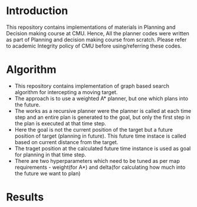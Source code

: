 # Introduction
This repository contains implementations of materials in Planning and Decision making course at CMU. 
Hence, All the planner codes were written as part of Planning and decision making course from scratch. Please refer to academic Integrity policy of CMU before using/referring these codes.

# Algorithm
* This repository contains implementation of graph based search algorithm for intercepting a moving target.
* The approach is to use a weighted A* planner, but one which plans into the future.
* The works as a recursive planner were the planner is called at each time step and an entire plan is generated to the goal, but only the first step in the plan is executed at that time step.
* Here the goal is not the current position of the target but a future position of target (planning in future). This future time instace is called based on current distance from the target.
* The traget position at the calculated future time instance is used as goal for planning in that time step.
* There are two hyperparameters which need to be tuned as per map requirements - weight(for A*) and delta(for calculating how much into the future we want to plan)

# Results
